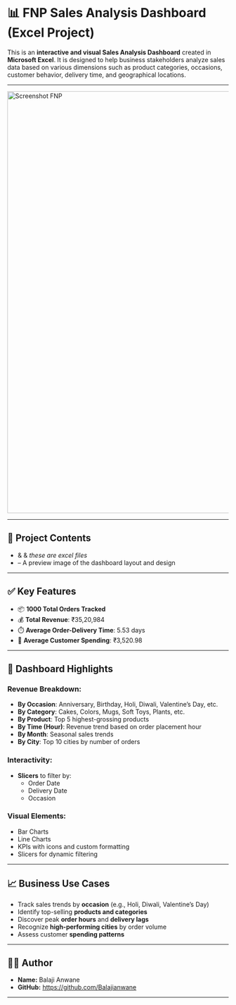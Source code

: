 # 📊 FNP Sales Analysis Dashboard (Excel Project)

This is an **interactive and visual Sales Analysis Dashboard** created in **Microsoft Excel**. It is designed to help business stakeholders analyze sales data based on various dimensions such as product categories, occasions, customer behavior, delivery time, and geographical locations.

---

<img width="957" alt="Screenshot FNP" src="https://github.com/user-attachments/assets/1175ee97-ac68-4659-9021-8a6893092401" />


---

## 📁 Project Contents

- <a href=https://github.com/Balajianwane/FNP-Sales-Analysis-Dashboard-Excel-Project-/blob/main/customers.csv></a> &  <a href=https://github.com/Balajianwane/FNP-Sales-Analysis-Dashboard-Excel-Project-/blob/main/orders.csv></a> & <a href=https://github.com/Balajianwane/FNP-Sales-Analysis-Dashboard-Excel-Project-/blob/main/products.csv></a>*these are excel files*
- <a href=https://github.com/Balajianwane/FNP-Sales-Analysis-Dashboard-Excel-Project-/blob/main/Screenshot%20FNP.png></a> – A preview image of the dashboard layout and design

---

## ✅ Key Features

- 📦 **1000 Total Orders Tracked**
- 💰 **Total Revenue**: ₹35,20,984
- ⏱️ **Average Order-Delivery Time**: 5.53 days
- 🧾 **Average Customer Spending**: ₹3,520.98

---

## 📌 Dashboard Highlights

### Revenue Breakdown:

- **By Occasion**: Anniversary, Birthday, Holi, Diwali, Valentine’s Day, etc.
- **By Category**: Cakes, Colors, Mugs, Soft Toys, Plants, etc.
- **By Product**: Top 5 highest-grossing products
- **By Time (Hour)**: Revenue trend based on order placement hour
- **By Month**: Seasonal sales trends
- **By City**: Top 10 cities by number of orders

### Interactivity:

- **Slicers** to filter by:
  - Order Date
  - Delivery Date
  - Occasion

### Visual Elements:

- Bar Charts
- Line Charts
- KPIs with icons and custom formatting
- Slicers for dynamic filtering

---

## 📈 Business Use Cases

- Track sales trends by **occasion** (e.g., Holi, Diwali, Valentine’s Day)
- Identify top-selling **products and categories**
- Discover peak **order hours** and **delivery lags**
- Recognize **high-performing cities** by order volume
- Assess customer **spending patterns**

---

## 🧑‍💻 Author

- **Name:** Balaji Anwane
- **GitHub:**  https://github.com/Balajianwane

---


